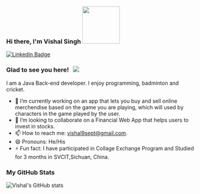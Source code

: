 ### Hi there, I'm  Vishal Singh <img src="https://media.giphy.com/media/hvRJCLFzcasrR4ia7z/giphy.gif" width="100">

[![Linkedin Badge](https://img.shields.io/badge/-LinkedIn-0e76a8?style=flat-square&logo=Linkedin&logoColor=white)](https://www.linkedin.com/in/vishal-singh-326a71224)

### Glad to see you here! &nbsp; ![](https://visitor-badge.glitch.me/badge?page_id=arjun1237.arjun1237)

I am a Java Back-end developer. I enjoy programming, badminton and cricket.

- 🔭 I’m currently working on an app that lets you buy and sell online merchendise based on the game you are playing, which will used by characters in the game played by the user.
- 👯 I’m looking to collaborate on a Financial Web App that helps users to invest in stocks.
- 📫 How to reach me: vishal9sept@gmail.com.
- 😄 Pronouns: He/His
- ⚡ Fun fact: I have participated in Collage Exchange Program and Studied for 3 months in SVCIT,Sichuan, China.

### My GitHub Stats

![Vishal's GitHub stats](https://github-readme-stats.vercel.app/api?username=arjun1237&hide=issues&show_icons=true&theme=radical&include_all_commits=true)
